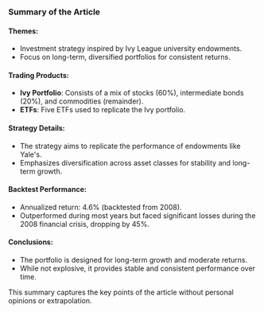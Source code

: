 ### Summary of the Article

#### Themes:
- Investment strategy inspired by Ivy League university endowments.
- Focus on long-term, diversified portfolios for consistent returns.

#### Trading Products:
- **Ivy Portfolio**: Consists of a mix of stocks (60%), intermediate bonds (20%), and commodities (remainder).
- **ETFs**: Five ETFs used to replicate the Ivy portfolio.

#### Strategy Details:
- The strategy aims to replicate the performance of endowments like Yale's.
- Emphasizes diversification across asset classes for stability and long-term growth.

#### Backtest Performance:
- Annualized return: 4.6% (backtested from 2008).
- Outperformed during most years but faced significant losses during the 2008 financial crisis, dropping by 45%.

#### Conclusions:
- The portfolio is designed for long-term growth and moderate returns.
- While not explosive, it provides stable and consistent performance over time.

This summary captures the key points of the article without personal opinions or extrapolation.
